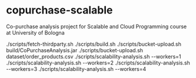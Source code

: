 # copurchase-scalable
Co-purchase analysis project for Scalable and Cloud Programming course at University of Bologna

./scripts/fetch-thirdparty.sh
./scripts/build.sh
./scripts/bucket-upload.sh build/CoPurchaseAnalysis.jar
./scripts/bucket-upload.sh dataset/order_products.csv
./scripts/scalability-analysis.sh --workers=1
./scripts/scalability-analysis.sh --workers=2
./scripts/scalability-analysis.sh --workers=3
./scripts/scalability-analysis.sh --workers=4

